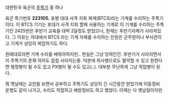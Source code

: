 대한민국 육군의 [주특기](%EC%A3%BC%ED%8A%B9%EA%B8%B0.md) 중 하나

육군 특기번호 **223105.** 포병 대대 사격 지휘 체계(BTCS)라는 기계를 수리하는 주특기이다. 이 BTCS 기기는 포대가 사격
지휘 할때 사용하는 기계로 이 기계를 수리하는 주특기인 2425번은 후반기 교육을 대략 2달정도 받았으나, 현재는 후반기자체가 사라져있다.
그 이유는 자대에서 BTCS 라는 기계 자체를 수리하는 인원은 군무원이나 부사관이고 기계가 상당히 복잡하기도 하다.

원래대로라면 기계 수리를 배워야하지만.. 현실은 그냥 잉여인간. 후반기가 사라지면서 이 주특기의 존재 의미도 점점 사라지는중. 덕분에
취사병으로도 활약할 수 있고 원한다면 행정병이 될 수도 있고 PX병이 될 수도 있고(..). 대부분 무난하게 그냥 작업병이 된다.  

뭐 옛날에는 교안을 보면서 공부하고 주특기도 상당히 긴 시간동안 받았기에 이동정비 운행도 같이 나가고, 수리도 직접하고 예방정비도 하고
했었다. 이제는 다 옛날일이지만  

